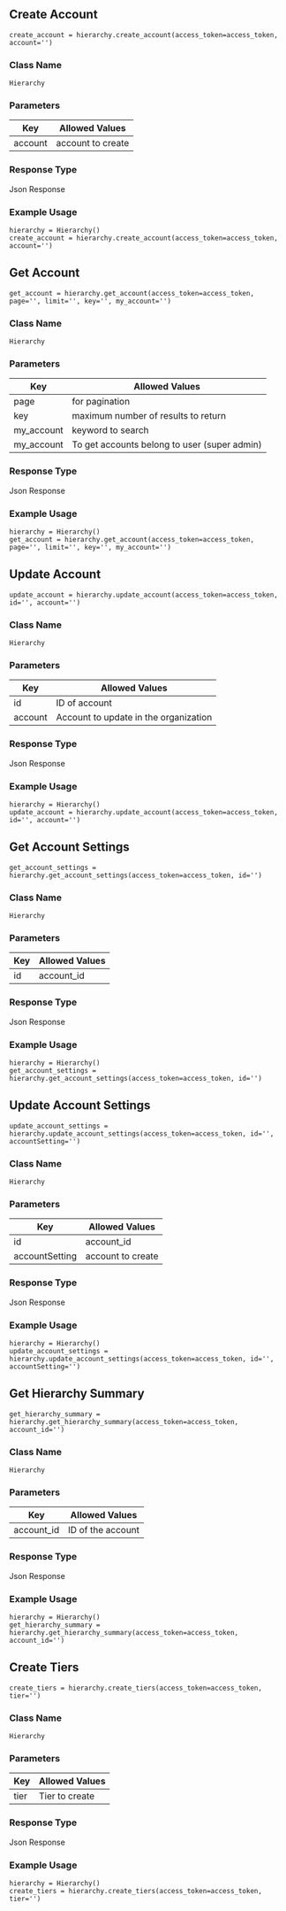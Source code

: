 ## Create Account
`create_account = hierarchy.create_account(access_token=access_token, account='')`
### Class Name
`Hierarchy`
### Parameters
|Key | Allowed Values|
| ------------- | ------------- |
| account| account to create |
### Response Type
Json Response
### Example Usage
`hierarchy = Hierarchy()`\
`create_account = hierarchy.create_account(access_token=access_token, account='')`
## Get Account
`get_account = hierarchy.get_account(access_token=access_token, page='', limit='', key='', my_account='')`
### Class Name
`Hierarchy`
### Parameters
|Key | Allowed Values|
| ------------- | ------------- |
| page| for pagination |
| key| maximum number of results to return|
| my_account|keyword to search|
|my_account|To get accounts belong to user (super admin)|
### Response Type
Json Response
### Example Usage
`hierarchy = Hierarchy()`\
`get_account = hierarchy.get_account(access_token=access_token, page='', limit='', key='', my_account='')`
## Update Account
`update_account = hierarchy.update_account(access_token=access_token, id='', account='')`
### Class Name
`Hierarchy`
### Parameters
|Key | Allowed Values|
| ------------- | ------------- |
| id| ID of account |
| account| Account to update in the organization |
### Response Type
Json Response
### Example Usage
`hierarchy = Hierarchy()`\
`update_account = hierarchy.update_account(access_token=access_token, id='', account='')`
## Get Account Settings
`get_account_settings = hierarchy.get_account_settings(access_token=access_token, id='')`
### Class Name
`Hierarchy`
### Parameters
|Key | Allowed Values|
| ------------- | ------------- |
| id| account_id |
### Response Type
Json Response
### Example Usage
`hierarchy = Hierarchy()`\
`get_account_settings = hierarchy.get_account_settings(access_token=access_token, id='')`
## Update Account Settings
`update_account_settings = hierarchy.update_account_settings(access_token=access_token, id='', accountSetting='')`
### Class Name
`Hierarchy`
### Parameters
|Key | Allowed Values|
| ------------- | ------------- |
| id| account_id |
| accountSetting| account to create |
### Response Type
Json Response
### Example Usage
`hierarchy = Hierarchy()`\
`update_account_settings = hierarchy.update_account_settings(access_token=access_token, id='', accountSetting='')`
## Get Hierarchy Summary
`get_hierarchy_summary = hierarchy.get_hierarchy_summary(access_token=access_token, account_id='')`
### Class Name
`Hierarchy`
### Parameters
|Key | Allowed Values|
| ------------- | ------------- |
| account_id| ID of the account |
### Response Type
Json Response
### Example Usage
`hierarchy = Hierarchy()`\
`get_hierarchy_summary = hierarchy.get_hierarchy_summary(access_token=access_token, account_id='')`
## Create Tiers
`create_tiers = hierarchy.create_tiers(access_token=access_token, tier='')`
### Class Name
`Hierarchy`
### Parameters
|Key | Allowed Values|
| ------------- | ------------- |
| tier| Tier to create |
### Response Type
Json Response
### Example Usage
`hierarchy = Hierarchy()`\
`create_tiers = hierarchy.create_tiers(access_token=access_token, tier='')`
